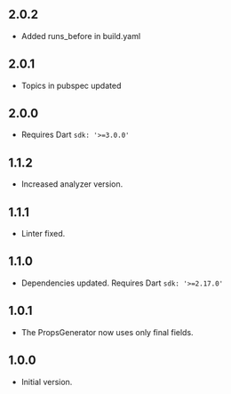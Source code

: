## 2.0.2

- Added runs_before in build.yaml

## 2.0.1

- Topics in pubspec updated

## 2.0.0

- Requires Dart `sdk: '>=3.0.0'`

## 1.1.2

- Increased analyzer version.

## 1.1.1

- Linter fixed.

## 1.1.0

- Dependencies updated. Requires Dart `sdk: '>=2.17.0'`

## 1.0.1

- The PropsGenerator now uses only final fields.

## 1.0.0

- Initial version.
